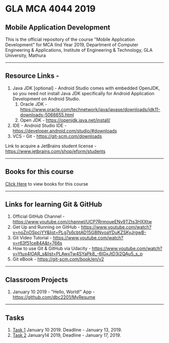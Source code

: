 # GLA MCA 4044 2019
## Mobile Application Development
This is the official repository of the course "Mobile Application Development" for MCA IInd Year 2019, Department of Computer Engineering &amp; Applications, Institute of Engineering &amp; Technology, GLA University, Mathura

___

## Resource Links - 

1. Java JDK [optional] - Android Studio comes with embedded OpenJDK, so you need not install Java JDK specifically for Android Application Development on Android Studio.
   1. Oracle JDK - https://www.oracle.com/technetwork/java/javase/downloads/jdk11-downloads-5066655.html
   2. Open JDK - https://openjdk.java.net/install/
2. IDE - Android Studio IDE - https://developer.android.com/studio/#downloads
3. VCS - Git - https://git-scm.com/downloads

Link to acquire a JetBrains student license - https://www.jetbrains.com/shop/eform/students
___

## Books for this course

[Click Here](https://github.com/dbc2201/gla-mca4044-2019/tree/master/books)
to view books for this course

___

## Links for learning Git & GitHub

1. Official GitHub Channel  - https://www.youtube.com/channel/UCP7RrmoueENv9TZts3HXXtw
2. Get Up and Running on GitHub - https://www.youtube.com/watch?v=noZnOSpcjYY&list=PLg7s6cbtAD15G8lNyoaYDuKZSKyJrgwB-
3. Git Video Tutorial - https://www.youtube.com/watch?v=r63f51ce84A&t=766s
4. How to use Git & GitHub via Udacity - https://www.youtube.com/watch?v=Ytux4IOAR_s&list=PLAwxTw4SYaPk8_-6IGxJtD3i2QAu5_s_p
5. Git eBook - https://git-scm.com/book/en/v2

___

## Classroom Projects

1. January 10 2019 - "Hello, World!" App - https://github.com/dbc2201/MyResume

___

## Tasks

1. [Task 1](https://github.com/dbc2201/gla-mca4044-2019/blob/master/tasks/Task1_January_10_2019.md) January 10 2019. Deadline - January 13, 2019.
2. [Task 2](https://github.com/dbc2201/MCA4044_EmailLoginStub) January14 2019, Deadline - January 17, 2019.